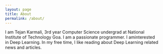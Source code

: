 ```yaml
---
layout: page
title: About
permalink: /about/
---
```


I am Tejan Karmali, 3rd year Computer Science undergrad at National Institute of Technology Goa.
I am a passionate programmer. I aminterested in Deep Learning. In my free time, I like reading
about Deep Learning related news and articles.

